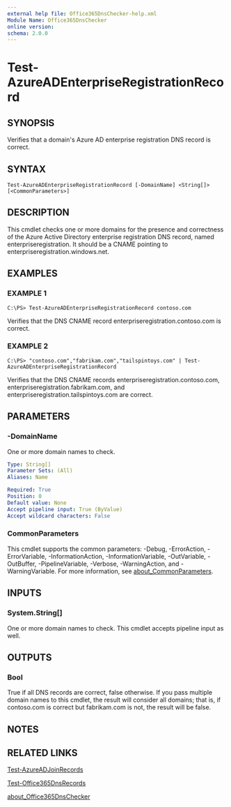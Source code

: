 ```yaml
---
external help file: Office365DnsChecker-help.xml
Module Name: Office365DnsChecker
online version:
schema: 2.0.0
---
```


# Test-AzureADEnterpriseRegistrationRecord

## SYNOPSIS
Verifies that a domain's Azure AD enterprise registration DNS record is correct.

## SYNTAX

```
Test-AzureADEnterpriseRegistrationRecord [-DomainName] <String[]> [<CommonParameters>]
```

## DESCRIPTION
This cmdlet checks one or more domains for the presence and correctness of the Azure Active Directory enterprise registration DNS record, named enterpriseregistration. 
It should be a CNAME pointing to enterpriseregistration.windows.net.

## EXAMPLES

### EXAMPLE 1
```
C:\PS> Test-AzureADEnterpriseRegistrationRecord contoso.com
```

Verifies that the DNS CNAME record enterpriseregistration.contoso.com is correct.

### EXAMPLE 2
```
C:\PS> "contoso.com","fabrikam.com","tailspintoys.com" | Test-AzureADEnterpriseRegistrationRecord
```

Verifies that the DNS CNAME records enterpriseregistration.contoso.com, enterpriseregistration.fabrikam.com, and enterpriseregistration.tailspintoys.com are correct.

## PARAMETERS

### -DomainName
One or more domain names to check.

```yaml
Type: String[]
Parameter Sets: (All)
Aliases: Name

Required: True
Position: 0
Default value: None
Accept pipeline input: True (ByValue)
Accept wildcard characters: False
```

### CommonParameters
This cmdlet supports the common parameters: -Debug, -ErrorAction, -ErrorVariable, -InformationAction, -InformationVariable, -OutVariable, -OutBuffer, -PipelineVariable, -Verbose, -WarningAction, and -WarningVariable. For more information, see [about_CommonParameters](http://go.microsoft.com/fwlink/?LinkID=113216).

## INPUTS

### System.String[]
One or more domain names to check.  This cmdlet accepts pipeline input as well.

## OUTPUTS

### Bool
True if all DNS records are correct, false otherwise.  If you pass multiple domain names to this cmdlet, the result will consider all domains;  that is, if contoso.com is correct but fabrikam.com is not, the result will be false.

## NOTES

## RELATED LINKS

[Test-AzureADJoinRecords]()

[Test-Office365DnsRecords]()

[about_Office365DnsChecker]()

